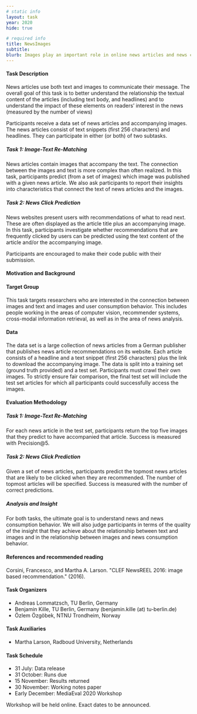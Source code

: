 ```yaml
---
# static info
layout: task
year: 2020
hide: true

# required info
title: NewsImages
subtitle: 
blurb: Images play an important role in online news articles and news consumption patterns. Participants are supplied with a large set of articles (including text body, and headlines) and the accompanying images. In the first subtask, Image-Text Re-Matching, participants predict which image was used to accompany each article. In the second subtask,  Hot Image Prediction, participants investigate news articles presented to users by a recommender system. The predict which images accompany the articles that are most frequently clicked when recommended.
---
```


<!-- # please respect the structure below-->


#### Task Description
News articles use both text and images to communicate their message. The overall goal of this task is to better understand the relationship the textual content of the articles (including text body, and headlines) and to understand the impact of these elements on readers’ interest in the news (measured by the number of views)

Participants receive a data set of news articles and accompanying images. The news articles consist of text snippets (first 256 characters) and headlines. They can participate in either (or both) of two subtasks.

##### Task 1: Image-Text Re-Matching

News articles contain images that accompany the text. The connection between the images and text is more complex than often realized. In this task, participants predict (from a set of images) which image was published with a given news article. We also ask participants to report their insights into characteristics that connect the text of news articles and the images.

##### Task 2: News Click Prediction

News websites present users with recommendations of what to read next. These are often displayed as the article title plus an accompanying image. In this task, participants investigate whether recommendations that are frequently clicked by users can be predicted using the text content of the article and/or the accompanying image.

Participants are encouraged to make their code public with their submission.

#### Motivation and Background

#### Target Group
This task targets researchers who are interested in the connection between images and text and images and user consumption behavior. This includes people working in the areas of computer vision, recommender systems, cross-modal information retrieval, as well as in the area of news analysis.

#### Data
The data set is a large collection of news articles from a German publisher that publishes news article recommendations on its website. Each article consists of a headline and a text snippet (first 256 characters) plus the link to download the accompanying image. The data is split into a training set (ground truth provided) and a test set. Participants must crawl their own images. To strictly ensure fair comparison, the final test set will include the test set articles for which all participants could successfully access the images.

#### Evaluation Methodology
##### Task 1: Image-Text Re-Matching
For each news article in the test set, participants return the top five images that they predict to have accompanied that article. Success is measured with Precision@5. 
##### Task 2: News Click Prediction
Given a set of news articles, participants predict the topmost news articles that are likely to be clicked when they are recommended. The number of topmost articles will be specified. Success is measured with the number of correct predictions. 
##### Analysis and Insight
For both tasks, the ultimate goal is to understand news and news consumption behavior. We will also judge participants in terms of the quality of the insight that they achieve about the relationship between text and images and in the relationship between images and news consumption behavior.


#### References and recommended reading
<!-- # Please use the ACM format for references https://www.acm.org/publications/authors/reference-formatting (but no DOI needed)-->
<!-- # The paper title should be a hyperlink leading to the paper online-->
Corsini, Francesco, and Martha A. Larson. "CLEF NewsREEL 2016: image based recommendation." (2016).

#### Task Organizers
* Andreas Lommatzsch, TU Berlin, Germany
* Benjamin Kille, TU Berlin, Germany (benjamin.kille (at) tu-berlin.de)
* Özlem Özgöbek, NTNU Trondheim, Norway

#### Task Auxiliaries
* Martha Larson, Radboud University, Netherlands

#### Task Schedule
* 31 July: Data release <!-- # Replace XX with your date. Latest possible is 31 July-->
* 31 October: Runs due <!-- # Evaluation will be with the script-->
* 15 November: Results returned  <!-- Fixed. Please do not change-->
* 30 November: Working notes paper  <!-- Fixed. Please do not change-->
* Early December: MediaEval 2020 Workshop <!-- Fixed. Please do not change-->

Workshop will be held online. Exact dates to be announced.
